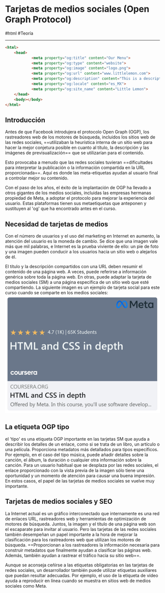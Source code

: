 # Tarjetas de medios sociales (Open Graph Protocol)
#html #Teoría 

---
```html
<html>
	<head>
			<meta property="og:title" content="Our Menu">
			<meta property="og:type" content="website">
			<meta property="og:image" content="logo.png">
			<meta property="og:url" content="www.littlelemon.com">
			<meta property="og:description" content="This is a description">
			<meta property="og:locale" content="es_MX">
			<meta property="og:site_name" content="Little Lemon">
	</head>
	<body></body>
</html>
```
## Introducción
Antes de que Facebook introdujera el protocolo Open Graph (OGP), los rastreadores web de los motores de búsqueda, incluidos los sitios web de las redes sociales, ==utilizaban la heurística interna de un sitio web para hacer la mejor conjetura posible en cuanto al título, la descripción y las imágenes de previsualización== que se utilizarían para el contenido.

Esto provocaba a menudo que las redes sociales tuvieran ==dificultades para interpretar la publicación o la información compartida en la URL proporcionada==. Aquí es donde las meta-etiquetas ayudan al usuario final a controlar mejor su contenido.

Con el paso de los años, el éxito de la implantación de OGP ha llevado a otros gigantes de los medios sociales, incluidas las empresas hermanas propiedad de Meta, a adoptar el protocolo para mejorar la experiencia del usuario. Estas plataformas tienen sus metaetiquetas que anteponen y sustituyen al 'og' que ha encontrado antes en el curso.

## Necesidad de tarjetas de medios
Con el número de usuarios y el uso del marketing en Internet en aumento, la atención del usuario es la moneda de cambio. Se dice que una imagen vale más que mil palabras, e Internet es la prueba viviente de ello: un pie de foto y una imagen pueden conducir a los usuarios hacia un sitio web o alejarlos de él.

El título y la descripción compartidos con una URL deben resumir el contenido de una página web. A veces, puede referirse a información genérica sobre toda la página web. En otras, puede adaptar la tarjeta de medios sociales (SM) a una página específica de un sitio web que esté compartiendo. La siguiente imagen es un ejemplo de tarjeta social para este curso cuando se comparte en los medios sociales:
![Tarjeta de medios](img/tarjeta-medios.webp)
## La etiqueta OGP tipo

el 'tipo' es una etiqueta OGP importante en las tarjetas SM que ayuda a describir los detalles de un enlace, como si se trata de un libro, un artículo o una película. Proporciona metadatos más detallados para tipos específicos. Por ejemplo, en el caso del tipo música, puede añadir detalles sobre la canción, el álbum, la duración o cualquier otra información sobre la canción. Para un usuario habitual que se desplaza por las redes sociales, el enlace proporcionado con la vista previa de la imagen sólo tiene una oportunidad y un momento de atención para causar una buena impresión. En estos casos, el papel de las tarjetas de medios sociales se vuelve muy importante.

## Tarjetas de medios sociales y SEO

La Internet actual es un gráfico interconectado que internamente es una red de enlaces URL, rastreadores web y herramientas de optimización de motores de búsqueda. Juntos, la imagen y el título de una página web son el escaparate para invitar al usuario. Pero las tarjetas de las redes sociales también desempeñan un papel importante a la hora de mejorar la clasificación para los rastreadores web que utilizan los motores de búsqueda. ==Proporcionan a los rastreadores la información necesaria para construir metadatos que finalmente ayudan a clasificar las páginas web. Además, también ayudan a rastrear el tráfico hacia su sitio web==.

Aunque se aconseja ceñirse a las etiquetas obligatorias en las tarjetas de redes sociales, un desarrollador también puede utilizar etiquetas auxiliares que puedan resultar adecuadas. Por ejemplo, el uso de la etiqueta de vídeo ayuda a reproducir en línea cuando se muestra en sitios web de medios sociales como Meta.